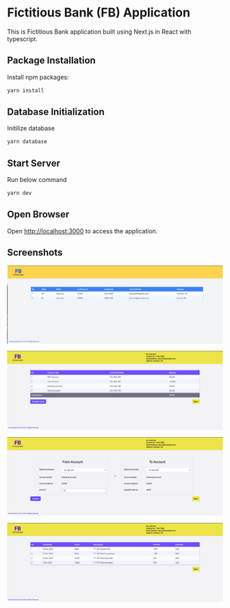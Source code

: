 
# Fictitious Bank (FB) Application

This is Fictitious Bank application built using Next.js in React with typescript.

## Package Installation
Install npm packages:

```bash
yarn install
```

## Database Initialization
Initilize database

```bash
yarn database
```

## Start Server

Run below command
```sh
yarn dev
```

## Open Browser

Open [http://localhost:3000](http://localhost:3000) to access the application.



## Screenshots
![Landing Page.](/images/landing-page.png "Landing Page.")

![Account Summary.](/images/account-summary.png "Account Summary.")

![Fund Transfer.](/images/fund-transfer.png "Fund Transfer.")

![Transaction Detail.](/images/transaction-detail.png "Transaction Detail.")